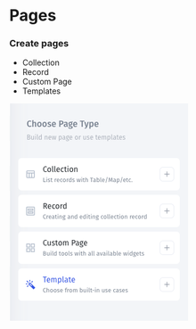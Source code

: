# Pages

### Create pages

* Collection
* Record
* Custom Page
* Templates

![](../../.gitbook/assets/image%20%28330%29.png)

